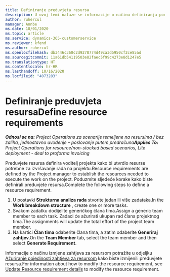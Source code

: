 ```yaml
---
title: Definiranje preduvjeta resursa
description: U ovoj temi nalaze se informacije o načinu definiranja podataka o preduvjetu resursa.
author: ruhercul
manager: Annbe
ms.date: 10/01/2020
ms.topic: article
ms.service: dynamics-365-customerservice
ms.reviewer: kfend
ms.author: ruhercul
ms.openlocfilehash: db3446c360c2d9278774d49ca3d5950cf2ce85ad
ms.sourcegitcommit: 11a61db54119503e82faec5f99c4273e8d1247e5
ms.translationtype: HT
ms.contentlocale: hr-HR
ms.lasthandoff: 10/16/2020
ms.locfileid: "4073283"
---
```

# <a name="define-resource-requirements"></a><span data-ttu-id="219a2-103">Definiranje preduvjeta resursa</span><span class="sxs-lookup"><span data-stu-id="219a2-103">Define resource requirements</span></span>

<span data-ttu-id="219a2-104">_**Odnosi se na:** Project Operations za scenarije temeljene na resursima / bez zaliha, jednostavno uvođenje – poslovanje putem predračuna_</span><span class="sxs-lookup"><span data-stu-id="219a2-104">_**Applies To:** Project Operations for resource/non-stocked based scenarios, Lite deployment - deal to proforma invoicing_</span></span>

<span data-ttu-id="219a2-105">Preduvjete resursa definira voditelj projekta kako bi utvrdio resurse potrebne za izvršavanje rada na projektu.</span><span class="sxs-lookup"><span data-stu-id="219a2-105">Resource requirements are defined by the Project manager to establish the resources needed to execute the work on the project.</span></span> <span data-ttu-id="219a2-106">Poduzmite sljedeće korake kako biste definirali preduvjete resursa.</span><span class="sxs-lookup"><span data-stu-id="219a2-106">Complete the following steps to define a resource requirement.</span></span>

1.  <span data-ttu-id="219a2-107">U postavki **Strukturna analiza rada** stvorite jedan ili više zadataka.</span><span class="sxs-lookup"><span data-stu-id="219a2-107">In the **Work breakdown structure** , create one or more tasks.</span></span>
2.  <span data-ttu-id="219a2-108">Svakom zadatku dodijelite generičkog člana tima.</span><span class="sxs-lookup"><span data-stu-id="219a2-108">Assign a generic team member to each task.</span></span> <span data-ttu-id="219a2-109">Zadaci će ažurirati ukupan rad člana projektnog tima.</span><span class="sxs-lookup"><span data-stu-id="219a2-109">The assignments will update the total effort of the project team member.</span></span>
3.  <span data-ttu-id="219a2-110">Na kartici **Član tima** odaberite člana tima, a zatim odaberite **Generiraj zahtjev**.</span><span class="sxs-lookup"><span data-stu-id="219a2-110">On the **Team Member** tab, select the team member and then select **Generate Requirement**.</span></span>

<span data-ttu-id="219a2-111">Informacije o načinu izmjene zahtjeva za resursom potražite u odjeljku [Ažuriranje pojedinosti zahtjeva za resursom](define-resource-requirements.md) kako biste izmijenili preduvjete resursa.</span><span class="sxs-lookup"><span data-stu-id="219a2-111">For information about how to modify the resource requirement, see [Update Resource requirement details](define-resource-requirements.md) to modify the resource requirement.</span></span>